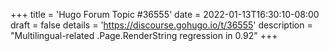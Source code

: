 +++
title = 'Hugo Forum Topic #36555'
date = 2022-01-13T16:30:10-08:00
draft = false
details = 'https://discourse.gohugo.io/t/36555'
description = "Multilingual-related .Page.RenderString regression in 0.92"
+++
